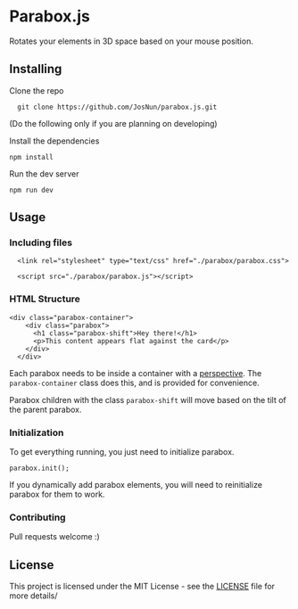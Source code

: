 # Parabox.js

Rotates your elements in 3D space based on your mouse position.

## Installing

Clone the repo
```
  git clone https://github.com/JosNun/parabox.js.git
```

(Do the following only if you are planning on developing)  

Install the dependencies 
```
npm install
```

Run the dev server
```
npm run dev
```

## Usage
### Including files
```
  <link rel="stylesheet" type="text/css" href="./parabox/parabox.css">
  
  <script src="./parabox/parabox.js"></script>
```

### HTML Structure

```
<div class="parabox-container">
    <div class="parabox">
      <h1 class="parabox-shift">Hey there!</h1>
      <p>This content appears flat against the card</p>
    </div>
  </div>
```

Each parabox needs to be inside a container with a [perspective](https://developer.mozilla.org/en-US/docs/Web/CSS/perspective). The `parabox-container` class does this, and is provided for convenience.

Parabox children with the class `parabox-shift` will move based on the tilt of the parent parabox.

### Initialization

To get everything running, you just need to initialize parabox.
```
parabox.init();
```

If you dynamically add parabox elements, you will need to reinitialize parabox for them to work.

### Contributing
Pull requests welcome :)

## License
This project is licensed under the MIT License - see the [LICENSE](./LICENSE) file for more details/

